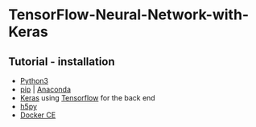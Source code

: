 # TensorFlow-Neural-Network-with-Keras

## Tutorial - installation
- [Python3](https://www.python.org/downloads/)
- [pip](https://pip.pypa.io/en/stable/installing/) | [Anaconda](https://www.anaconda.com/download/#linux)
- [Keras](https://keras.io/#installation) using [Tensorflow](https://www.tensorflow.org/install/) for the back end
- [h5py](http://docs.h5py.org/en/latest/build.html)
- [Docker CE](https://docs.docker.com/install/)
